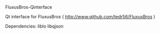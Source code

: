 FluxusBros-Qinterface

Qt interface for FluxusBros ( http://www.github.com/tedr56/FluxusBros )

Dependencies:
liblo
libqjson
